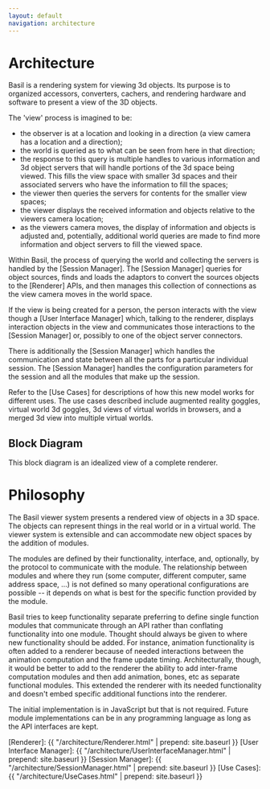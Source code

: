 ```yaml
---
layout: default
navigation: architecture
---
```


# Architecture

Basil is a rendering system for viewing 3d objects.
Its purpose is to organized accessors, converters, cachers, and rendering
hardware and software to present a view of the 3D objects.

The 'view' process is imagined to be:

* the observer is at a location and looking in a direction
  (a view camera has a location and a direction);
* the world is queried as to what can be seen from here in that direction;
* the response to this query is multiple handles to various information and
  3d object servers that will handle portions of the 3d space being viewed.
  This fills the view space with smaller 3d spaces and their associated
  servers who have the information to fill the spaces;
* the viewer then queries the servers for contents for the smaller view spaces;
* the viewer displays the received information and objects relative to
  the viewers camera location;
* as the viewers camera moves, the display of information and objects is
  adjusted and, potentially, additional world queries are made to find more
  information and object servers to fill the viewed space.

Within Basil, the process of querying the world and collecting the servers
is handled by the [Session Manager].
The [Session Manager] queries for object sources,
finds and loads the adaptors to convert the sources objects to the
[Renderer] APIs, and then manages this collection
of connections as the view camera moves in the world space.

If the view is being created for a person, the person interacts with
the view though a
[User Interface Manager]
which, talking to the renderer, displays interaction objects in the view
and communicates those interactions to the
[Session Manager]
or, possibly to one of the object server connectors.

There is additionally the
[Session Manager]
which handles
the communication and state between all the parts for a particular individual
session. The
[Session Manager]
handles the configuration
parameters for the session and all the modules that make up the session.

Refer to the [Use Cases]
for descriptions of how this new model
works for different uses.
The use cases described include
augmented reality goggles,
virtual world 3d goggles,
3d views of virtual worlds in browsers,
and 
a merged 3d view into multiple virtual worlds.

## Block Diagram

This block  diagram is an idealized view of a complete renderer.

# Philosophy

The Basil viewer system presents a rendered view of objects in a 3D space.
The objects can represent things in the real world or in a virtual world.
The viewer system is extensible and can accommodate new object spaces by the
addition of modules.

The modules are defined by their functionality, interface, and, optionally, by
the protocol to communicate with the module. The relationship between modules
and where they run (some computer, different computer, same address space, ...)
is not defined so many operational configurations are possible -- it depends on
what is best for the specific function provided by the module.

Basil tries to keep functionality separate preferring to define single function
modules that communicate through an API rather than conflating functionality into
one module. Thought should always be given to where new functionality should be
added. For instance, animation functionality is often added to a renderer because
of needed interactions between the animation computation and the frame update
timing. Architecturally, though, it would be better to add to the renderer
the ability to add inter-frame computation modules and then add animation, bones,
etc as separate functional modules. This extended the renderer with its needed
functionality and doesn't embed specific additional functions into the renderer.

The initial implementation is in JavaScript but that is not required.
Future module implementations can be in any programming language as long as
the API interfaces are kept.

[Renderer]: {{ "/architecture/Renderer.html" | prepend: site.baseurl }}
[User Interface Manager]: {{ "/architecture/UserInterfaceManager.html" | prepend: site.baseurl }}
[Session Manager]: {{ "/architecture/SessionManager.html" | prepend: site.baseurl }}
[Use Cases]: {{ "/architecture/UseCases.html" | prepend: site.baseurl }}

<!-- vim: ts=2 sw=2 ai et spell
-->
